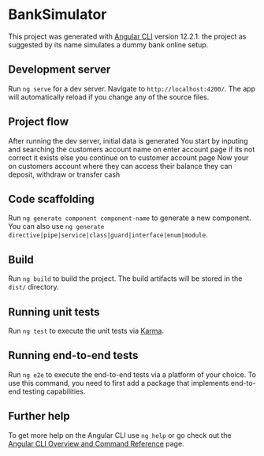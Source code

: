 # BankSimulator

This project was generated with [Angular CLI](https://github.com/angular/angular-cli) version 12.2.1.
the project as suggested by its name simulates a dummy bank online setup.

## Development server

Run `ng serve` for a dev server. Navigate to `http://localhost:4200/`. The app will automatically reload if you change any of the source files.

## Project flow
After running the dev server, initial data is generated 
You start by inputing and searching the customers account name on enter account page if its not correct it exists else you continue on to customer account page
Now your on customers account where they can access their balance they can deposit, withdraw or transfer cash

## Code scaffolding

Run `ng generate component component-name` to generate a new component. You can also use `ng generate directive|pipe|service|class|guard|interface|enum|module`.

## Build

Run `ng build` to build the project. The build artifacts will be stored in the `dist/` directory.

## Running unit tests

Run `ng test` to execute the unit tests via [Karma](https://karma-runner.github.io).

## Running end-to-end tests

Run `ng e2e` to execute the end-to-end tests via a platform of your choice. To use this command, you need to first add a package that implements end-to-end testing capabilities.

## Further help

To get more help on the Angular CLI use `ng help` or go check out the [Angular CLI Overview and Command Reference](https://angular.io/cli) page.
